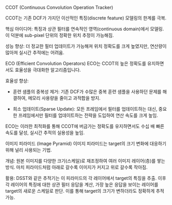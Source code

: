 
CCOT (Continuous Convolution Operation Tracker)

CCOT는 기존 DCF가 가지던 이산적인 특징(discrete feature) 모델링의 한계를 극복.

핵심 아이디어: 특징과 상관 필터를 연속적인 영역(continuous domain)에서 모델링. 이 덕분에 sub-pixel 단위의 정확한 위치 추정이 가능해짐.

성능 향상: 더 정교한 필터 업데이트가 가능해져 위치 정확도를 크게 높였지만, 연산량이 많아져 실시간 추적에는 어려움.

ECO (Efficient Convolution Operators)
ECO는 CCOT의 높은 정확도를 유지하면서도 효율성을 극대화한 알고리즘입니다.

효율성 향상:

- 훈련 샘플의 중복성 제거: 기존 DCF가 수많은 중복 훈련 샘플을 사용하던 문제를 해결하여, 메모리 사용량을 줄이고 과적합을 방지.

- 희소 업데이트(Sparse Update): 모든 프레임에서 필터를 업데이트하는 대신, 중요한 프레임에서만 필터를 업데이트하는 전략을 도입하여 연산 속도를 크게 높임.

ECO는 이러한 최적화를 통해 CCOT에 버금가는 정확도를 유지하면서도 수십 배 빠른 속도를 달성, 실시간 추적의 실용성을 높임.

이미지 피라미드 (Image Pyramid)
이미지 피라미드는 target의 크기 변화에 대응하기 위해 널리 사용되는 기법.

개념: 원본 이미지를 다양한 크기(스케일)로 재조정하여 여러 이미지 레이어(층)를 쌓는 방식. 마치 피라미드처럼 아래로 갈수록 이미지가 커지고 위로 갈수록 작아짐.

활용: DSST와 같은 추적기는 이 피라미드의 각 레이어에서 target의 특징을 추출. 이후 각 레이어의 특징에 대한 상관 필터 응답을 계산, 가장 높은 응답을 보이는 레이어를 target의 새로운 스케일로 판단. 이를 통해 target의 크기가 변하더라도 정확하게 추적 가능.
